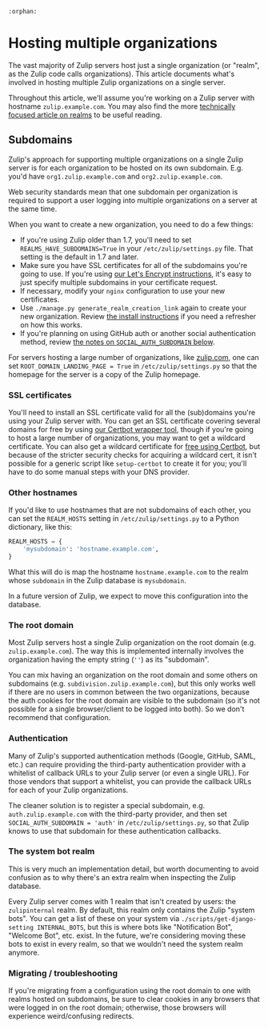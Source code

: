 ```eval_rst
:orphan:
```

# Hosting multiple organizations

The vast majority of Zulip servers host just a single organization (or
"realm", as the Zulip code calls organizations).  This article
documents what's involved in hosting multiple Zulip organizations on a
single server.

Throughout this article, we'll assume you're working on a Zulip server
with hostname `zulip.example.com`.  You may also find the more
[technically focused article on realms](../subsystems/realms.md) to be useful
reading.

## Subdomains

Zulip's approach for supporting multiple organizations on a single
Zulip server is for each organization to be hosted on its own
subdomain.  E.g. you'd have `org1.zulip.example.com` and
`org2.zulip.example.com`.

Web security standards mean that one subdomain per organization is
required to support a user logging into multiple organizations on a
server at the same time.

When you want to create a new organization, you need to do a few
things:

* If you're using Zulip older than 1.7, you'll need to set
  `REALMS_HAVE_SUBDOMAINS=True` in your `/etc/zulip/settings.py`
  file.  That setting is the default in 1.7 and later.
* Make sure you have SSL certificates for all of the subdomains you're
  going to use.  If you're using
  [our Let's Encrypt instructions](ssl-certificates.md), it's easy to
  just specify multiple subdomains in your certificate request.
* If necessary, modify your `nginx` configuration to use your new
  certificates.
* Use `./manage.py generate_realm_creation_link` again to create your
  new organization.  Review
  [the install instructions](install.md) if you need a
  refresher on how this works.
* If you're planning on using GitHub auth or another social
  authentication method, review
  [the notes on `SOCIAL_AUTH_SUBDOMAIN` below](#authentication).

For servers hosting a large number of organizations, like
[zulip.com](https://zulip.com), one can set `ROOT_DOMAIN_LANDING_PAGE
= True` in `/etc/zulip/settings.py` so that the homepage for the
server is a copy of the Zulip homepage.

### SSL certificates

You'll need to install an SSL certificate valid for all the
(sub)domains you're using your Zulip server with.  You can get an SSL
certificate covering several domains for free by using
[our Certbot wrapper tool](../production/ssl-certificates.html#after-zulip-is-already-installed),
though if you're going to host a large number of organizations, you
may want to get a wildcard certificate.  You can also get a wildcard
certificate for
[free using Certbot](https://community.letsencrypt.org/t/getting-wildcard-certificates-with-certbot/56285),
but because of the stricter security checks for acquiring a wildcard
cert, it isn't possible for a generic script like `setup-certbot` to
create it for you; you'll have to do some manual steps with your DNS
provider.

### Other hostnames

If you'd like to use hostnames that are not subdomains of each other,
you can set the `REALM_HOSTS` setting in `/etc/zulip/settings.py` to a
Python dictionary, like this:

```python
REALM_HOSTS = {
    'mysubdomain': 'hostname.example.com',
}
```

What this will do is map the hostname `hostname.example.com` to the
realm whose `subdomain` in the Zulip database is `mysubdomain`.

In a future version of Zulip, we expect to move this configuration
into the database.

### The root domain

Most Zulip servers host a single Zulip organization on the root domain
(e.g. `zulip.example.com`).  The way this is implemented internally
involves the organization having the empty string (`''`) as its
"subdomain".

You can mix having an organization on the root domain and some others
on subdomains (e.g. `subdivision.zulip.example.com`), but this only
works well if there are no users in common between the two
organizations, because the auth cookies for the root domain are
visible to the subdomain (so it's not possible for a single
browser/client to be logged into both).  So we don't recommend that
configuration.

### Authentication

Many of Zulip's supported authentication methods (Google, GitHub,
SAML, etc.) can require providing the third-party authentication
provider with a whitelist of callback URLs to your Zulip server (or
even a single URL).  For those vendors that support a whitelist, you
can provide the callback URLs for each of your Zulip organizations.

The cleaner solution is to register a special subdomain, e.g.
`auth.zulip.example.com` with the third-party provider, and then set
`SOCIAL_AUTH_SUBDOMAIN = 'auth'` in `/etc/zulip/settings.py`, so that
Zulip knows to use that subdomain for these authentication callbacks.

### The system bot realm

This is very much an implementation detail, but worth documenting to
avoid confusion as to why there's an extra realm when inspecting the
Zulip database.

Every Zulip server comes with 1 realm that isn't created by users: the
`zulipinternal` realm.  By default, this realm only contains the Zulip "system
bots".  You can get a list of these on your system via
`./scripts/get-django-setting INTERNAL_BOTS`, but this is where bots
like "Notification Bot", "Welcome Bot", etc. exist.  In the future,
we're considering moving these bots to exist in every realm, so that
we wouldn't need the system realm anymore.

### Migrating / troubleshooting

If you're migrating from a configuration using the root domain to one
with realms hosted on subdomains, be sure to clear cookies in any
browsers that were logged in on the root domain; otherwise, those
browsers will experience weird/confusing redirects.
